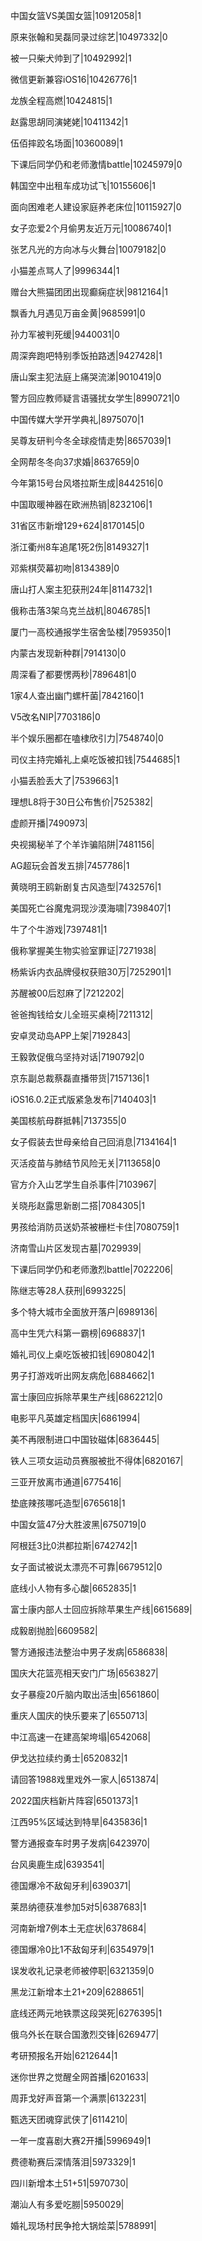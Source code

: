 中国女篮VS美国女篮|10912058|1

原来张翰和吴磊同录过综艺|10497332|0

被一只柴犬帅到了|10492992|1

微信更新兼容iOS16|10426776|1

龙族全程高燃|10424815|1

赵露思胡同演姥姥|10411342|1

伍佰摔跤名场面|10360089|1

下课后同学仍和老师激情battle|10245979|0

韩国空中出租车成功试飞|10155606|1

面向困难老人建设家庭养老床位|10115927|0

女子恋爱2个月偷男友近万元|10086740|1

张艺凡光的方向冰与火舞台|10079182|0

小猫差点骂人了|9996344|1

赠台大熊猫团团出现癫痫症状|9812164|1

飘香九月遇见万亩金黄|9685991|0

孙力军被判死缓|9440031|0

周深奔跑吧特别季饭拍路透|9427428|1

唐山案主犯法庭上痛哭流涕|9010419|0

警方回应教师疑言语骚扰女学生|8990721|0

中国传媒大学开学典礼|8975070|1

吴尊友研判今冬全球疫情走势|8657039|1

全网帮冬冬向37求婚|8637659|0

今年第15号台风塔拉斯生成|8442516|0

中国取暖神器在欧洲热销|8232106|1

31省区市新增129+624|8170145|0

浙江衢州8车追尾1死2伤|8149327|1

邓紫棋荧幕初吻|8134389|0

唐山打人案主犯获刑24年|8114732|1

俄称击落3架乌克兰战机|8046785|1

厦门一高校通报学生宿舍坠楼|7959350|1

内蒙古发现新种群|7914130|0

周深看了都要愣两秒|7896481|0

1家4人查出幽门螺杆菌|7842160|1

V5改名NIP|7703186|0

半个娱乐圈都在嗑棣欣引力|7548740|0

司仪主持完婚礼上桌吃饭被扣钱|7544685|1

小猫丢脸丢大了|7539663|1

理想L8将于30日公布售价|7525382|

虚颜开播|7490973|

央视揭秘羊了个羊诈骗陷阱|7481156|

AG超玩会首发五排|7457786|1

黄晓明王鸥新剧复古风造型|7432576|1

美国死亡谷魔鬼洞现沙漠海啸|7398407|1

牛了个牛游戏|7397481|1

俄称掌握美生物实验室罪证|7271938|

杨紫诉内衣品牌侵权获赔30万|7252901|1

苏醒被00后怼麻了|7212202|

爸爸掏钱给女儿全班买桌椅|7211312|

安卓灵动岛APP上架|7192843|

王毅敦促俄乌坚持对话|7190792|0

京东副总裁蔡磊直播带货|7157136|1

iOS16.0.2正式版紧急发布|7140403|1

美国核航母群抵韩|7137355|0

女子假装去世母亲给自己回消息|7134164|1

灭活疫苗与肺结节风险无关|7113658|0

官方介入山艺学生自杀事件|7103967|

关晓彤赵露思新剧二搭|7084305|1

男孩给消防员送奶茶被栅栏卡住|7080759|1

济南雪山片区发现古墓|7029939|

下课后同学仍和老师激烈battle|7022206|

陈继志等28人获刑|6993225|

多个特大城市全面放开落户|6989136|

高中生凭六科第一霸榜|6968837|1

婚礼司仪上桌吃饭被扣钱|6908042|1

男子打游戏听出网友病危|6884662|1

富士康回应拆除苹果生产线|6862212|0

电影平凡英雄定档国庆|6861994|

美不再限制进口中国钕磁体|6836445|

铁人三项女运动员赛服被批不得体|6820167|

三亚开放离市通道|6775416|

垫底辣孩哪吒造型|6765618|1

中国女篮47分大胜波黑|6750719|0

阿根廷3比0洪都拉斯|6742742|1

女子面试被说太漂亮不可靠|6679512|0

底线小人物有多心酸|6652835|1

富士康内部人士回应拆除苹果生产线|6615689|

成毅剧抛脸|6609582|

警方通报违法整治中男子发病|6586838|

国庆大花篮亮相天安门广场|6563827|

女子暴瘦20斤脑内取出活虫|6561860|

重庆人国庆的快乐要来了|6550713|

中江高速一在建高架垮塌|6542068|

伊戈达拉续约勇士|6520832|1

请回答1988戏里戏外一家人|6513874|

2022国庆档新片阵容|6501373|1

江西95%区域达到特旱|6435836|1

警方通报查车时男子发病|6423970|

台风奥鹿生成|6393541|

德国爆冷不敌匈牙利|6390371|

莱昂纳德获准参加5对5|6387683|1

河南新增7例本土无症状|6378684|

德国爆冷0比1不敌匈牙利|6354979|1

误发收礼记录老师被停职|6321359|0

黑龙江新增本土21+209|6288651|

底线还两元地铁票这段哭死|6276395|1

俄乌外长在联合国激烈交锋|6269477|

考研预报名开始|6212644|1

迷你世界之觉醒全网首播|6201633|

周菲戈好声音第一个满票|6132231|

甄选天团魂穿武侠了|6114210|

一年一度喜剧大赛2开播|5996949|1

费德勒赛后深情落泪|5973329|1

四川新增本土51+51|5970730|

潮汕人有多爱吃朥|5950029|

婚礼现场村民争抢大锅烩菜|5788991|

